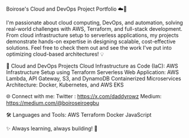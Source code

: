Boirose's Cloud and DevOps Project Portfolio ☁️🚀

I'm passionate about cloud computing, DevOps, and automation, solving real-world challenges with AWS, Terraform, and full-stack development. From cloud infrastructure setup to serverless applications, my projects demonstrate hands-on expertise in designing scalable, cost-effective solutions. Feel free to check them out and see the work I've put into optimizing cloud-based architectures! 💡

🌟 Cloud and DevOps Projects
Cloud Infrastructure as Code (IaC): AWS Infrastructure Setup using Terraform
Serverless Web Application: AWS Lambda, API Gateway, S3, and DynamoDB
Containerized Microservices Architecture: Docker, Kubernetes, and AWS EKS

🌐 Connect with me:
Twitter : https://x.com/daddyrowz
Medium: https://medium.com/@boiroseiroegbu

🛠️ Languages and Tools:
AWS 
Terraform 
Docker 
JavaScript

✨ Always learning, always building! 🚀
